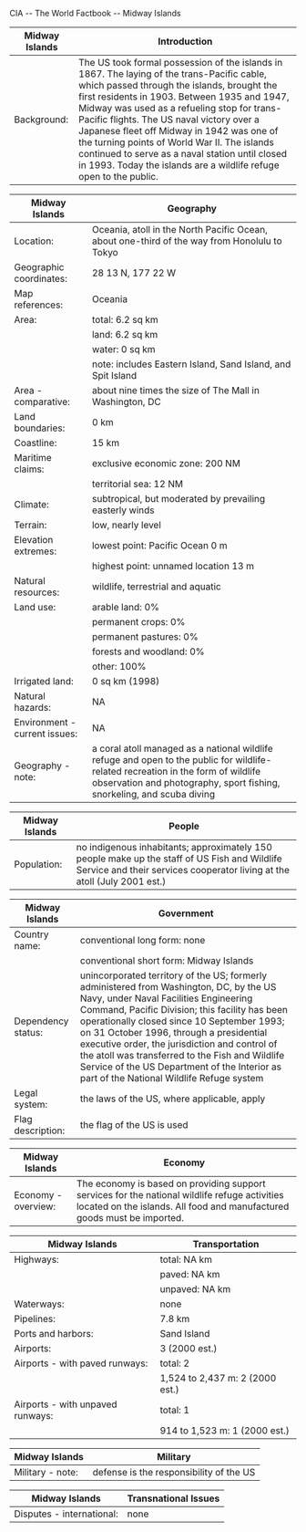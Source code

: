 CIA -- The World Factbook -- Midway Islands

| Midway Islands | Introduction |
| --- | --- |
| Background: | The US took formal possession of the islands in 1867. The laying of the trans-Pacific cable, which passed through the islands, brought the first residents in 1903. Between 1935 and 1947, Midway was used as a refueling stop for trans-Pacific flights. The US naval victory over a Japanese fleet off Midway in 1942 was one of the turning points of World War II. The islands continued to serve as a naval station until closed in 1993. Today the islands are a wildlife refuge open to the public. |

| Midway Islands | Geography |
| --- | --- |
| Location: | Oceania, atoll in the North Pacific Ocean, about one-third of the way from Honolulu to Tokyo |
| Geographic coordinates: | 28 13 N, 177 22 W |
| Map references: | Oceania |
| Area: | total: 6.2 sq km |
| | land: 6.2 sq km |
| | water: 0 sq km |
| | note: includes Eastern Island, Sand Island, and Spit Island |
| Area - comparative: | about nine times the size of The Mall in Washington, DC |
| Land boundaries: | 0 km |
| Coastline: | 15 km |
| Maritime claims: | exclusive economic zone: 200 NM |
| | territorial sea: 12 NM |
| Climate: | subtropical, but moderated by prevailing easterly winds |
| Terrain: | low, nearly level |
| Elevation extremes: | lowest point: Pacific Ocean 0 m |
| | highest point: unnamed location 13 m |
| Natural resources: | wildlife, terrestrial and aquatic |
| Land use: | arable land: 0% |
| | permanent crops: 0% |
| | permanent pastures: 0% |
| | forests and woodland: 0% |
| | other: 100% |
| Irrigated land: | 0 sq km (1998) |
| Natural hazards: | NA |
| Environment - current issues: | NA |
| Geography - note: | a coral atoll managed as a national wildlife refuge and open to the public for wildlife-related recreation in the form of wildlife observation and photography, sport fishing, snorkeling, and scuba diving |

| Midway Islands | People |
| --- | --- |
| Population: | no indigenous inhabitants; approximately 150 people make up the staff of US Fish and Wildlife Service and their services cooperator living at the atoll (July 2001 est.) |

| Midway Islands | Government |
| --- | --- |
| Country name: | conventional long form: none |
| | conventional short form: Midway Islands |
| Dependency status: | unincorporated territory of the US; formerly administered from Washington, DC, by the US Navy, under Naval Facilities Engineering Command, Pacific Division; this facility has been operationally closed since 10 September 1993; on 31 October 1996, through a presidential executive order, the jurisdiction and control of the atoll was transferred to the Fish and Wildlife Service of the US Department of the Interior as part of the National Wildlife Refuge system |
| Legal system: | the laws of the US, where applicable, apply |
| Flag description: | the flag of the US is used |

| Midway Islands | Economy |
| --- | --- |
| Economy - overview: | The economy is based on providing support services for the national wildlife refuge activities located on the islands. All food and manufactured goods must be imported. |

| Midway Islands | Transportation |
| --- | --- |
| Highways: | total: NA km |
| | paved: NA km |
| | unpaved: NA km |
| Waterways: | none |
| Pipelines: | 7.8 km |
| Ports and harbors: | Sand Island |
| Airports: | 3 (2000 est.) |
| Airports - with paved runways: | total: 2 |
| | 1,524 to 2,437 m: 2 (2000 est.) |
| Airports - with unpaved runways: | total: 1 |
| | 914 to 1,523 m: 1 (2000 est.) |

| Midway Islands | Military |
| --- | --- |
| Military - note: | defense is the responsibility of the US |

| Midway Islands | Transnational Issues |
| --- | --- |
| Disputes - international: | none |
